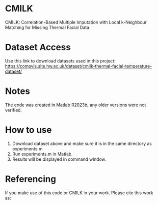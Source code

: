 # CMILK
CMILK: Correlation-Based Multiple Imputation with Local k-Neighbour Matching for Missing Thermal Facial Data


# Dataset Access
Use this link to download datasets used in this project:
https://compvis.site.hw.ac.uk/dataset/cmilk-thermal-facial-temperature-dataset/

# Notes
The code was created in Matlab R2023b, any older versions were not verified.

# How to use
1) Download dataset above and make sure it is in the same directory as experiments.m
2) Run experiments.m in Matlab.
3) Results will be displayed in command window.

# Referencing
If you make use of this code or CMILK in your work. Please cite this work as:
